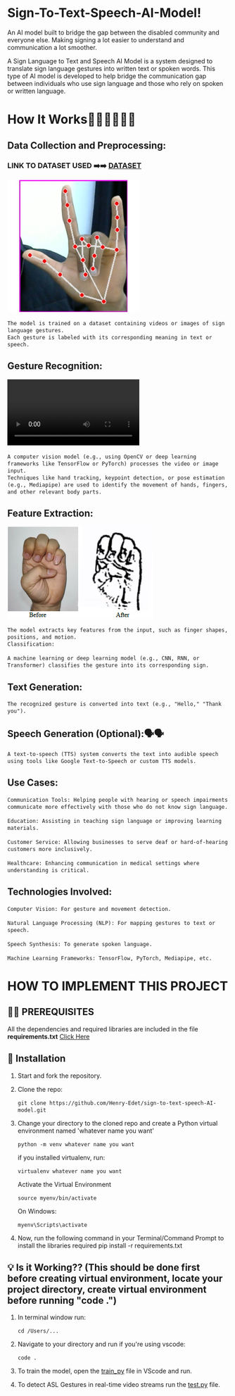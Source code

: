 # Sign-To-Text-Speech-AI-Model!

An AI model built to bridge the gap between the disabled community and everyone else. Making signing a lot easier to understand and communication a lot smoother.

A Sign Language to Text and Speech AI Model is a system designed to translate sign language gestures into written text or spoken words. This type of AI model is developed to help bridge the communication gap between individuals who use sign language and those who rely on spoken or written language.

# How It Works🧑🏽‍💻🧑🏽‍💻

## Data Collection and Preprocessing:

### LINK TO DATASET USED ➡️➡️ [DATASET](https://drive.google.com/drive/folders/1LnNxa0ihwnFri5c0eSAg3Byj5e6Q3GeG?usp=drive_link)

![iloveyou](/analyse/iloveyou.jpg)

    The model is trained on a dataset containing videos or images of sign language gestures.
    Each gesture is labeled with its corresponding meaning in text or speech.

## Gesture Recognition:

![Demo](/analyse/capture.mp4)

    A computer vision model (e.g., using OpenCV or deep learning frameworks like TensorFlow or PyTorch) processes the video or image input.
    Techniques like hand tracking, keypoint detection, or pose estimation (e.g., Mediapipe) are used to identify the movement of hands, fingers, and other relevant body parts.

## Feature Extraction:

![Landmarks](/analyse/feature_extraction.png)

    The model extracts key features from the input, such as finger shapes, positions, and motion.
    Classification:

    A machine learning or deep learning model (e.g., CNN, RNN, or Transformer) classifies the gesture into its corresponding sign.

## Text Generation:

    The recognized gesture is converted into text (e.g., "Hello," "Thank you").

## Speech Generation (Optional):🗣🗣

    A text-to-speech (TTS) system converts the text into audible speech using tools like Google Text-to-Speech or custom TTS models.

## Use Cases:

    Communication Tools: Helping people with hearing or speech impairments communicate more effectively with those who do not know sign language.

    Education: Assisting in teaching sign language or improving learning materials.

    Customer Service: Allowing businesses to serve deaf or hard-of-hearing customers more inclusively.

    Healthcare: Enhancing communication in medical settings where understanding is critical.

## Technologies Involved:

    Computer Vision: For gesture and movement detection.

    Natural Language Processing (NLP): For mapping gestures to text or speech.

    Speech Synthesis: To generate spoken language.

    Machine Learning Frameworks: TensorFlow, PyTorch, Mediapipe, etc.
    

# HOW TO IMPLEMENT THIS PROJECT

## 🦾🦾 PREREQUISITES

All the dependencies and required libraries are included in the file **requirements.txt** [Click Here](requirements.txt)

## 🚀 Installation

1.  Start and fork the repository.

2.  Clone the repo:

        git clone https://github.com/Henry-Edet/sign-to-text-speech-AI-model.git

3.  Change your directory to the cloned repo and create a Python virtual environment named 'whatever name you want'

        python -m venv whatever name you want

    if you installed virtualenv, run:

        virtualenv whatever name you want

    Activate the Virtual Environment

        source myenv/bin/activate

    On Windows:

        myenv\Scripts\activate

4.  Now, run the following command in your Terminal/Command Prompt to install the libraries required
    pip install -r requirements.txt

## 💡 Is it Working?? (This should be done first before creating virtual environment, locate your project directory, create virtual environment before running "code .")

1.  In terminal window run:

        cd /Users/...

2.  Navigate to your directory and run if you're using vscode:

        code .

3.  To train the model, open the [train_py](train_sign.py) file in VScode and run.

4.  To detect ASL Gestures in real-time video streams run the [test.py](test.py) file.
